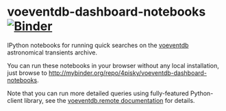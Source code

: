 # voeventdb-dashboard-notebooks [![Binder](http://mybinder.org/badge.svg)](http://mybinder.org/repo/4pisky/voeventdb-dashboard-notebooks)

IPython notebooks for running quick searches on the [voeventdb](http://voeventdb.readthedocs.org/) 
astronomical transients archive.

You can run these notebooks in your browser without any local installation,
just browse to http://mybinder.org/repo/4pisky/voeventdb-dashboard-notebooks.

Note that you can run more detailed queries using fully-featured Python-client library, see
the [voeventdb.remote documentation](http://voeventdbremote.readthedocs.org/) for details.
